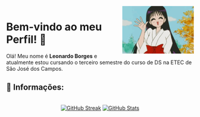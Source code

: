 <img src="img/SailorMoon.gif" alt="sailor-oi" align="right" height="128px" whidt="128px" />

# Bem-vindo ao meu Perfil! 🫡 

Olá! Meu nome é **Leonardo Borges** e atualmente estou cursando o terceiro semestre do curso de DS na ETEC de São José dos Campos.


## 📝 Informações:

<div align="center">
<br>
<a height="180em" href="https://git.io/streak-stats"> <img src="https://streak-stats.demolab.com?user=borges-leo&theme=dark&hide_border=true&locale=pt_BR&card_width=499&background=EB545400" alt="GitHub Streak" /></a>
<a href="https://github.com/anuraghazra/github-readme-stats"> <img height="180em"src="https://github-readme-stats.vercel.app/api/top-langs/?username=borges-leo&hide_progress=true&theme=transparent" alt="GitHub Stats" /></a>
